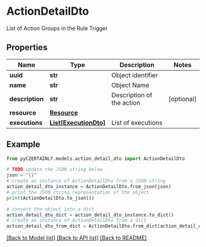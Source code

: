 # ActionDetailDto

List of Action Groups in the Rule Trigger

## Properties

Name | Type | Description | Notes
------------ | ------------- | ------------- | -------------
**uuid** | **str** | Object identifier | 
**name** | **str** | Object Name | 
**description** | **str** | Description of the action | [optional] 
**resource** | [**Resource**](Resource.md) |  | 
**executions** | [**List[ExecutionDto]**](ExecutionDto.md) | List of executions | 

## Example

```python
from pyCZERTAINLY.models.action_detail_dto import ActionDetailDto

# TODO update the JSON string below
json = "{}"
# create an instance of ActionDetailDto from a JSON string
action_detail_dto_instance = ActionDetailDto.from_json(json)
# print the JSON string representation of the object
print(ActionDetailDto.to_json())

# convert the object into a dict
action_detail_dto_dict = action_detail_dto_instance.to_dict()
# create an instance of ActionDetailDto from a dict
action_detail_dto_from_dict = ActionDetailDto.from_dict(action_detail_dto_dict)
```
[[Back to Model list]](../README.md#documentation-for-models) [[Back to API list]](../README.md#documentation-for-api-endpoints) [[Back to README]](../README.md)


